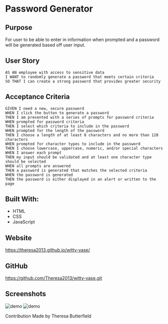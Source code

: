 # Password Generator

## Purpose 
For user to be able to enter in information when prompted and a password will be generated based off user input.

## User Story

```
AS AN employee with access to sensitive data
I WANT to randomly generate a password that meets certain criteria
SO THAT I can create a strong password that provides greater security
```

## Acceptance Criteria

```
GIVEN I need a new, secure password
WHEN I click the button to generate a password
THEN I am presented with a series of prompts for password criteria
WHEN prompted for password criteria
THEN I select which criteria to include in the password
WHEN prompted for the length of the password
THEN I choose a length of at least 8 characters and no more than 128 characters
WHEN prompted for character types to include in the password
THEN I choose lowercase, uppercase, numeric, and/or special characters
WHEN I answer each prompt
THEN my input should be validated and at least one character type should be selected
WHEN all prompts are answered
THEN a password is generated that matches the selected criteria
WHEN the password is generated
THEN the password is either displayed in an alert or written to the page
```

## Built With:
* HTML
* CSS
* JavaScript

## Website
https://theresa2013.github.io/witty-vase/ 

## GitHub
https://github.com/Theresa2013/witty-vase.git 

## Screenshots
![demo](./assets/images/Screenshot1.png)
![demo](./assets/images/Screenshot2.png)

Contribution
Made by Theresa Butterfield
